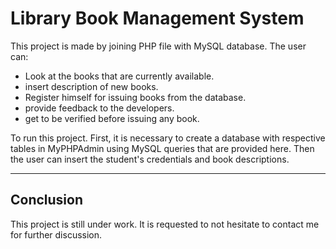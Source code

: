 # Library Book Management System

This project is made by joining PHP file with MySQL database. The user can:

- Look at the books that are currently available.
- insert description of new books.
- Register himself for issuing books from the database. 
- provide feedback to the developers.
- get to be verified before issuing any book.
 
To run this project. First, it is necessary to create a database with respective tables in MyPHPAdmin using MySQL queries that are provided here. Then the user can insert the student's credentials and book descriptions.

-----------------


##  Conclusion   ##

This project is still under work. It is requested to not hesitate to contact me for further discussion.